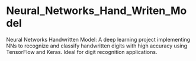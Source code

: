 # Neural_Networks_Hand_Writen_Model
Neural Networks Handwritten Model: A deep learning project implementing NNs to recognize and classify handwritten digits with high accuracy using TensorFlow and Keras. Ideal for digit recognition applications.
